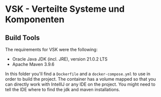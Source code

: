 # VSK - Verteilte Systeme und Komponenten

## Build Tools

The requirements for VSK were the following:

- Oracle Java JDK (incl. JRE), version 21.0.2 LTS
- Apache Maven 3.9.6

In this folder you'll find a `Dockerfile` and a `docker-compose.yml` to use in order to build the project. The container has a volume mapped so that you can directly work with IntellIJ or any IDE on the project. You might need to tell the IDE where to find the jdk and maven installations.
